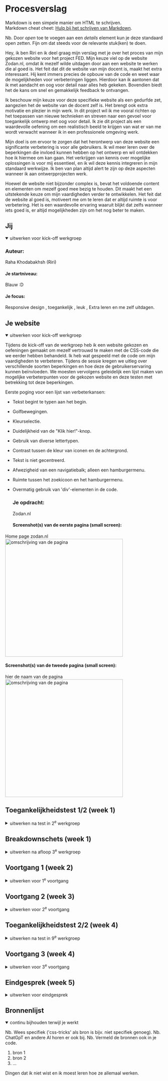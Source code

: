 # Procesverslag
Markdown is een simpele manier om HTML te schrijven.  
Markdown cheat cheet: [Hulp bij het schrijven van Markdown](https://github.com/adam-p/markdown-here/wiki/Markdown-Cheatsheet).


Nb. Door *open* toe te voegen aan een *details* element kun je deze standaard open zetten. Fijn om dat steeds voor de relevante stuk(ken) te doen.

Hey, ik ben Riri en ik deel graag mijn verslag met je over het proces van mijn gekozen website voor het project FED. Mijn keuze viel op de website Zodan.nl, omdat ik mezelf wilde uitdagen door aan een website te werken die al goed is. Het feit dat dit de website van mijn docent is, maakt het extra interessant. Hij kent immers precies de opbouw van de code en weet waar de mogelijkheden voor verbeteringen liggen. Hierdoor kan ik aantonen dat ik met aandacht en oog voor detail naar alles heb gekeken. Bovendien biedt het de kans om snel en gemakkelijk feedback te ontvangen.

Ik beschouw mijn keuze voor deze specifieke website als een gedurfde zet, aangezien het de website van de docent zelf is. Het brengt ook extra motivatie en plezier in mijn werk. In dit project wil ik me vooral richten op het toepassen van nieuwe technieken en streven naar een gevoel voor toegankelijk ontwerp met oog voor detail. Ik zie dit project als een waardevolle oefening om een realistisch beeld te krijgen van wat er van me wordt verwacht wanneer ik in een professionele omgeving werk.

Mijn doel is om ervoor te zorgen dat het herontwerp van deze website een significante verbetering is voor alle gebruikers. Ik wil meer leren over de beperkingen die invloed kunnen hebben op het ontwerp en wil ontdekken hoe ik hiermee om kan gaan. Het verkrijgen van kennis over mogelijke oplossingen is voor mij essentieel, en ik wil deze kennis integreren in mijn standaard werkwijze. Ik ben van plan altijd alert te zijn op deze aspecten wanneer ik aan ontwerpprojecten werk.

Hoewel de website niet bijzonder complex is, bevat het voldoende content en elementen om mezelf goed mee bezig te houden. Dit maakt het een uitstekende keuze om mijn vaardigheden verder te ontwikkelen. Het feit dat de website al goed is, motiveert me om te leren dat er altijd ruimte is voor verbetering. Het is een waardevolle ervaring waaruit blijkt dat zelfs wanneer iets goed is, er altijd mogelijkheden zijn om het nog beter te maken.



## Jij

<details open>
  <summary>uitwerken voor kick-off werkgroep</summary>

  ### Auteur:
  Raha Khodabakhsh (Riri)

  #### Je startniveau:
  Blauw :D 

  #### Je focus:
  Responsive design , toegankelijk , leuk , Extra leren en me zelf uitdagen.
 
</details>





## Je website

<details open>
  <summary>uitwerken voor kick-off werkgroep</summary>

Tijdens de kick-off van de werkgroep heb ik een website gekozen en oefeningen gemaakt om mezelf vertrouwd te maken met de CSS-code die we eerder hebben behandeld. Ik heb wat gespeeld met de code om mijn vaardigheden te verbeteren. Tijdens de sessie kregen we uitleg over verschillende soorten beperkingen en hoe deze de gebruikerservaring kunnen beïnvloeden. We moesten vervolgens geleidelijk een lijst maken van mogelijke verbeterpunten voor de gekozen website en deze testen met betrekking tot deze beperkingen.

Eerste poging voor een lijst van verbeterkansen:

- Tekst begint te typen aan het begin.
- Golfbewegingen.
- Kleurselectie.
- Duidelijkheid van de "Klik hier!"-knop.
- Gebruik van diverse lettertypen.
- Contrast tussen de kleur van iconen en de achtergrond.
- Tekst is niet gecentreerd.
- Afwezigheid van een navigatiebalk; alleen een hamburgermenu.
- Ruimte tussen het zoekicoon en het hamburgermenu.
- Overmatig gebruik van 'div'-elementen in de code.

  ### Je opdracht:
  Zodan.nl 

  #### Screenshot(s) van de eerste pagina (small screen): 
 Home page zodan.nl
  <img src="readme-images/dummy-plaatje.jpg" width="375px" alt="omschrijving van de pagina">

  #### Screenshot(s) van de tweede pagina (small screen):
  hier de naam van de pagina  
  <img src="readme-images/dummy-plaatje.jpg" width="375px" alt="omschrijving van de pagina">
 
</details>



## Toegankelijkheidstest 1/2 (week 1)

<details>
  <summary>uitwerken na test in 2<sup>e</sup> werkgroep</summary>

Tijdens de tweede werkgroep hebben we in duo's een samenvattende versie van de WCAG-test op onze website uitgevoerd. Hierdoor kregen we een beter inzicht in de mogelijkheden voor verbetering. Daarnaast hebben we flexbox-oefeningen gedaan en zijn we begonnen met het opstellen van een lijst. Langzaamaan zijn we gestart met het ontwerpen van het nieuwe design.
  ### Bevindingen
  Lijst met je bevindingen die in de test naar voren kwamen:

</details>



## Breakdownschets (week 1)

<details>
  <summary>uitwerken na afloop 3<sup>e</sup> werkgroep</summary>
 
 Hier is een overzicht van alle elementen op de webpagina's die ik wil verbeteren, samen met de redenen erachter.

  ### de hele pagina: 
  <img src="readme-images/dummy-plaatje.jpg" width="375px" alt="breakdown van de hele pagina">

  ### dynamisch deel (bijv menu): 
  <img src="readme-images/dummy-plaatje.jpg" width="375px" alt="breakdown van een dynamisch deel">

  ### wellicht nog een dynamisch deel (bijv filter): 
  <img src="readme-images/dummy-plaatje.jpg" width="375px" alt="breakdown van nog een dynamisch deel">

</details>





## Voortgang 1 (week 2)

<details>
  <summary>uitwerken voor 1<sup>e</sup> voortgang</summary>

  ### Stand van zaken
  hier dit ging goed & dit was lastig (neem ook screenshots op van delen van je website en code)

Het voortgangsgesprek verliep goed, en ik heb positieve feedback ontvangen. Het was geruststellend om te horen dat ik op de juiste weg ben en gewoon moet doorgaan. Er werd echter ook opgemerkt dat het wellicht niet handig is om de kleurenpalet te veranderen, omdat dit de merkstijl is en niet zomaar aangepast kan worden.


  ### Verslag van meeting

Ik heb geprobeerd de opmaak van de secties te veranderen en verschillende soorten grids te gebruiken om de elementen op een andere manier te plaatsen. In het begin was het behoorlijk zoeken omdat alle secties dezelfde class hadden, en wanneer ik iets in één sectie wilde veranderen, veranderde automatisch alles. Dus moest ik de code aanpassen, maar ik denk dat ik nu op het juiste spoor zit en dat alles duidelijk is.

Ik ondervond aanzienlijke moeilijkheden met de golfanimatie op de header van de website omdat ik nog nooit eerder met SVG had gewerkt. Ik moet wat meer onderzoek doen en leren hoe alles precies werkt. Daarnaast overweeg ik om de mogelijkheden van een andere kleurenschema voor de website te verkennen. Is de huidige kleur toegankelijk, of moet ik iets nieuws bedenken?

Wat ik nog lastig vind, is dat mijn JavaScript in jQuery is geschreven en ik van plan ben om het om te zetten naar puur JavaScript. Dat vergt nog wat extra inspanning, maar ik ben vastbesloten om het onder de knie te krijgen.

</details>





## Voortgang 2 (week 3)

<details>
  <summary>uitwerken voor 2<sup>e</sup> voortgang</summary>

  ### Stand van zaken
  hier dit ging goed & dit was lastig (neem ook screenshots op van delen van je website en code)


  ### Agenda voor meeting
  samen met je groepje opstellen

  | student 1      | student 2          | student 3    | student 4        |
  | ---            | ---                | ---          | ---              |
  | dit bespreken  | en dit             | en ik dit    | en dan ik dat    |
  | en dat ook nog | dit als er tijd is | nog een punt | dit wil ik zeker |
  | ...            | ...                | ...          | ...              |


  ### Verslag van meeting
  hier na afloop snel de uitkomsten van de meeting vastleggen

  - punt 1
  - punt 2
  - nog een punt
- ...

</details>





## Toegankelijkheidstest 2/2 (week 4)

<details>
  <summary>uitwerken na test in 9<sup>e</sup> werkgroep</summary>

  ### Bevindingen
  Lijst met je bevindingen die in de test naar voren kwamen (geef ook aan wat er verbeterd is):

</details>





## Voortgang 3 (week 4)

<details>
  <summary>uitwerken voor 3<sup>e</sup> voortgang</summary>

  ### Stand van zaken
  hier dit ging goed & dit was lastig (neem ook screenshots op van delen van je website en code)


  ### Agenda voor meeting
  samen met je groepje opstellen

  | student 1      | student 2          | student 3    | student 4        |
  | ---            | ---                | ---          | ---              |
  | dit bespreken  | en dit             | en ik dit    | en dan ik dat    |
  | en dat ook nog | dit als er tijd is | nog een punt | dit wil ik zeker |
  | ...            | ...                | ...          | ...              |


  ### Verslag van meeting
  hier na afloop snel de uitkomsten van de meeting vastleggen

  - punt 1
  - punt 2
  - nog een punt
  - ...

</details>





## Eindgesprek (week 5)

<details>
  <summary>uitwerken voor eindgesprek</summary>

  ### Je uitkomst - karakteristiek screenshots:
  <img src="readme-images/dummy-plaatje.jpg" width="375px" alt="uitomst opdracht 1">


  ### Dit ging goed/Heb ik geleerd: 
  Korte omschrijving met plaatjes

  <img src="readme-images/dummy-plaatje.jpg" width="375px" alt="top">


  ### Dit was lastig/Is niet gelukt:
  Korte omschrijving met plaatjes

  <img src="readme-images/dummy-plaatje.jpg" width="375px" alt="bummer">
</details>





## Bronnenlijst

<details open>
  <summary>continu bijhouden terwijl je werkt</summary>

  Nb. Wees specifiek ('css-tricks' als bron is bijv. niet specifiek genoeg). 
  Nb. ChatGpT en andere AI horen er ook bij.
  Nb. Vermeld de bronnen ook in je code.

  1. bron 1
  2. bron 2
  3. ...


Dingen dat ik niet wist en ik moest leren hoe ze allemaal werken.

<img scr="img/Screenshot 2023-11-30 at 11.41.27.png">
<img scr="img/Screenshot 2023-11-30 at 11.41.41.png">
<img scr="img/Screenshot 2023-11-30 at 11.41.51.png">
<img scr="img/Screenshot 2023-12-12 at 19.19.28.png">
<img scr="img/Screenshot 2023-12-12 at 19.19.39.png">
<img scr="img/Screenshot 2023-12-12 at 19.26.24.png">
<img scr="img/Screenshot 2023-12-14 at 10.30.19.png">
<img scr="img/Screenshot 2023-12-14 at 11.07.37.png">



</details>